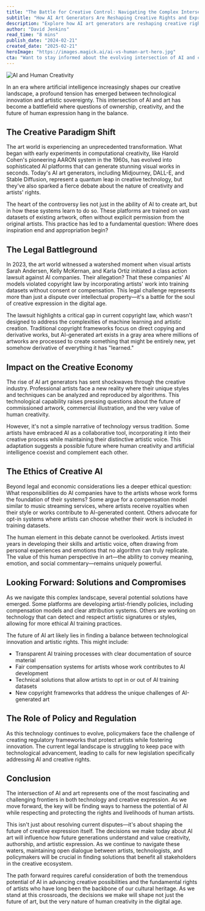 ```yaml
---
title: "The Battle for Creative Control: Navigating the Complex Intersection of AI and Artists'' Rights"
subtitle: "How AI Art Generators Are Reshaping Creative Rights and Expression"
description: "Explore how AI art generators are reshaping creative rights and expression in the art world, creating tension between technological innovation and artistic sovereignty. Learn about the legal battles, ethical considerations, and potential solutions in the evolving relationship between AI and human creativity."
author: "David Jenkins"
read_time: "8 mins"
publish_date: "2024-02-21"
created_date: "2025-02-21"
heroImage: "https://images.magick.ai/ai-vs-human-art-hero.jpg"
cta: "Want to stay informed about the evolving intersection of AI and creative rights? Follow us on LinkedIn for regular updates on this crucial debate shaping the future of artistic expression."
---
```


![AI and Human Creativity](https://images.magick.ai/ai-vs-human-art-hero.jpg)

In an era where artificial intelligence increasingly shapes our creative landscape, a profound tension has emerged between technological innovation and artistic sovereignty. This intersection of AI and art has become a battlefield where questions of ownership, creativity, and the future of human expression hang in the balance.

## The Creative Paradigm Shift

The art world is experiencing an unprecedented transformation. What began with early experiments in computational creativity, like Harold Cohen's pioneering AARON system in the 1960s, has evolved into sophisticated AI platforms that can generate stunning visual works in seconds. Today's AI art generators, including Midjourney, DALL-E, and Stable Diffusion, represent a quantum leap in creative technology, but they've also sparked a fierce debate about the nature of creativity and artists' rights.

The heart of the controversy lies not just in the ability of AI to create art, but in how these systems learn to do so. These platforms are trained on vast datasets of existing artwork, often without explicit permission from the original artists. This practice has led to a fundamental question: Where does inspiration end and appropriation begin?

## The Legal Battleground

In 2023, the art world witnessed a watershed moment when visual artists Sarah Andersen, Kelly McKernan, and Karla Ortiz initiated a class action lawsuit against AI companies. Their allegation? That these companies' AI models violated copyright law by incorporating artists' work into training datasets without consent or compensation. This legal challenge represents more than just a dispute over intellectual property—it's a battle for the soul of creative expression in the digital age.

The lawsuit highlights a critical gap in current copyright law, which wasn't designed to address the complexities of machine learning and artistic creation. Traditional copyright frameworks focus on direct copying and derivative works, but AI-generated art exists in a gray area where millions of artworks are processed to create something that might be entirely new, yet somehow derivative of everything it has "learned."

## Impact on the Creative Economy

The rise of AI art generators has sent shockwaves through the creative industry. Professional artists face a new reality where their unique styles and techniques can be analyzed and reproduced by algorithms. This technological capability raises pressing questions about the future of commissioned artwork, commercial illustration, and the very value of human creativity.

However, it's not a simple narrative of technology versus tradition. Some artists have embraced AI as a collaborative tool, incorporating it into their creative process while maintaining their distinctive artistic voice. This adaptation suggests a possible future where human creativity and artificial intelligence coexist and complement each other.

## The Ethics of Creative AI

Beyond legal and economic considerations lies a deeper ethical question: What responsibilities do AI companies have to the artists whose work forms the foundation of their systems? Some argue for a compensation model similar to music streaming services, where artists receive royalties when their style or works contribute to AI-generated content. Others advocate for opt-in systems where artists can choose whether their work is included in training datasets.

The human element in this debate cannot be overlooked. Artists invest years in developing their skills and artistic voice, often drawing from personal experiences and emotions that no algorithm can truly replicate. The value of this human perspective in art—the ability to convey meaning, emotion, and social commentary—remains uniquely powerful.

## Looking Forward: Solutions and Compromises

As we navigate this complex landscape, several potential solutions have emerged. Some platforms are developing artist-friendly policies, including compensation models and clear attribution systems. Others are working on technology that can detect and respect artistic signatures or styles, allowing for more ethical AI training practices.

The future of AI art likely lies in finding a balance between technological innovation and artistic rights. This might include:

- Transparent AI training processes with clear documentation of source material
- Fair compensation systems for artists whose work contributes to AI development
- Technical solutions that allow artists to opt in or out of AI training datasets
- New copyright frameworks that address the unique challenges of AI-generated art

## The Role of Policy and Regulation

As this technology continues to evolve, policymakers face the challenge of creating regulatory frameworks that protect artists while fostering innovation. The current legal landscape is struggling to keep pace with technological advancement, leading to calls for new legislation specifically addressing AI and creative rights.

## Conclusion

The intersection of AI and art represents one of the most fascinating and challenging frontiers in both technology and creative expression. As we move forward, the key will be finding ways to harness the potential of AI while respecting and protecting the rights and livelihoods of human artists.

This isn't just about resolving current disputes—it's about shaping the future of creative expression itself. The decisions we make today about AI art will influence how future generations understand and value creativity, authorship, and artistic expression. As we continue to navigate these waters, maintaining open dialogue between artists, technologists, and policymakers will be crucial in finding solutions that benefit all stakeholders in the creative ecosystem.

The path forward requires careful consideration of both the tremendous potential of AI in advancing creative possibilities and the fundamental rights of artists who have long been the backbone of our cultural heritage. As we stand at this crossroads, the decisions we make will shape not just the future of art, but the very nature of human creativity in the digital age.